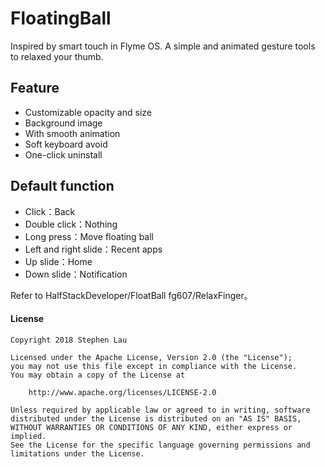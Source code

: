 # FloatingBall
Inspired by smart touch in Flyme OS.
A simple and animated gesture tools to relaxed your thumb. 

## Feature
- Customizable opacity and size
- Background image
- With smooth animation
- Soft keyboard avoid
- One-click uninstall

## Default function
- Click：Back
- Double click：Nothing
- Long press：Move floating ball
- Left and right slide：Recent apps
- Up slide：Home
- Down slide：Notification

Refer to HalfStackDeveloper/FloatBall fg607/RelaxFinger。


#### License

```
Copyright 2018 Stephen Lau

Licensed under the Apache License, Version 2.0 (the "License");
you may not use this file except in compliance with the License.
You may obtain a copy of the License at

    http://www.apache.org/licenses/LICENSE-2.0

Unless required by applicable law or agreed to in writing, software
distributed under the License is distributed on an "AS IS" BASIS,
WITHOUT WARRANTIES OR CONDITIONS OF ANY KIND, either express or implied.
See the License for the specific language governing permissions and
limitations under the License.

```
